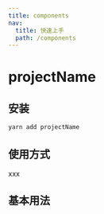 ```yaml
---
title: components
nav:
  title: 快速上手
  path: /components
---
```


# projectName

## 安装

```bash
yarn add projectName
```

## 使用方式

xxx

## 基本用法

<code src="./demos/Basic.tsx"></code>

